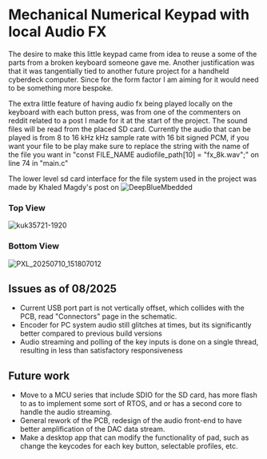 # Mechanical Numerical Keypad with local Audio FX
The desire to make this little keypad came from idea to reuse a some of the parts from a broken keyboard someone gave me. Another justification was that it was tangentially tied to another future project for a handheld cyberdeck computer. Since for the form factor I am aiming for it would need to be something more bespoke.

The extra little feature of having audio fx being played locally on the keyboard with each button press, was from one of the commenters on reddit related to a post I made for it at the start of the project. The sound files will be read from the placed SD card. Currently the audio that can be played is from 8 to 16 kHz kHz sample rate with 16 bit signed PCM, if you want your file to be play make sure to replace the string with the name of the file you want in "const FILE_NAME audiofile_path[10] = "fx_8k.wav";" on line 74 in "main.c"

The lower level sd card interface for the file system used in the project was made by Khaled Magdy's post on ![DeepBlueMbedded](https://deepbluembedded.com/stm32-sd-card-spi-fatfs-tutorial-examples/)

### Top View
![kuk35721-1920](https://github.com/user-attachments/assets/1b89741d-6d17-401e-94da-00814ed46c40)

### Bottom View

![PXL_20250710_151807012](https://github.com/user-attachments/assets/76e03539-6e57-440e-9c81-85b7b6255b48)

## Issues as of 08/2025
* Current USB port part is not vertically offset, which collides with the PCB, read "Connectors" page in the schematic.
* Encoder for PC system audio still glitches at times, but its significantly better compared to previous build versions
* Audio streaming and polling of the key inputs is done on a single thread, resulting in less than satisfactory responsiveness

## Future work
* Move to a MCU series that include SDIO for the SD card, has more flash to as to implement some sort of RTOS, and or has a second core to handle the audio streaming.
* General rework of the PCB, redesign of the audio front-end to have better amplification of the DAC data stream.
* Make a desktop app that can modify the functionality of pad, such as change the keycodes for each key button, selectable profiles, etc.
